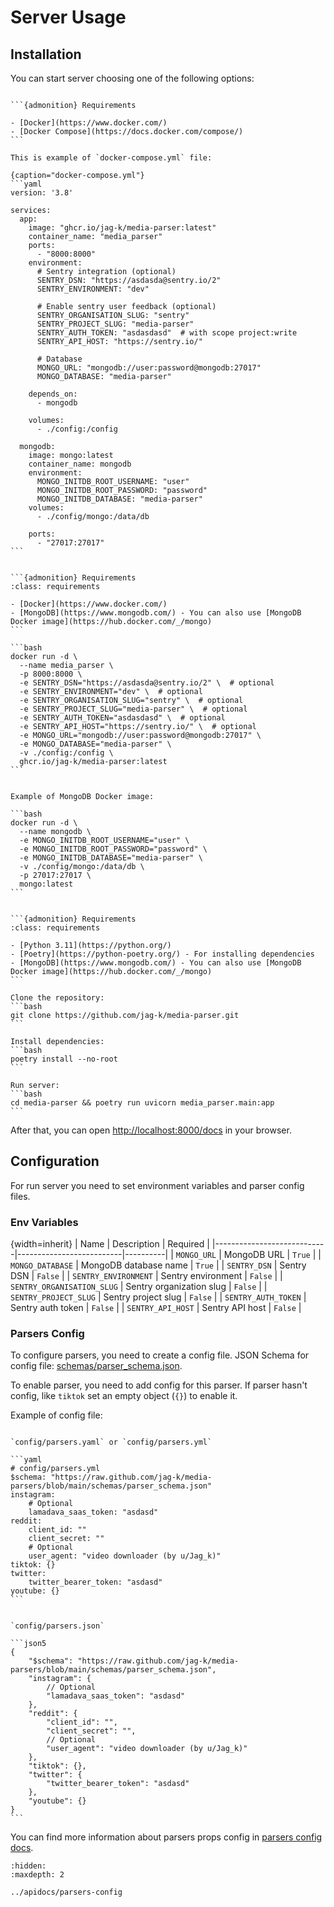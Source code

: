 # Server Usage

## Installation

You can start server choosing one of the following options:

````{tab} Docker Compose (recommended)

```{admonition} Requirements

- [Docker](https://www.docker.com/)
- [Docker Compose](https://docs.docker.com/compose/)
```

This is example of `docker-compose.yml` file:

{caption="docker-compose.yml"}
```yaml
version: '3.8'

services:
  app:
    image: "ghcr.io/jag-k/media-parser:latest"
    container_name: "media_parser"
    ports:
      - "8000:8000"
    environment:
      # Sentry integration (optional)
      SENTRY_DSN: "https://asdasda@sentry.io/2"
      SENTRY_ENVIRONMENT: "dev"

      # Enable sentry user feedback (optional)
      SENTRY_ORGANISATION_SLUG: "sentry"
      SENTRY_PROJECT_SLUG: "media-parser"
      SENTRY_AUTH_TOKEN: "asdasdasd"  # with scope project:write
      SENTRY_API_HOST: "https://sentry.io/"

      # Database
      MONGO_URL: "mongodb://user:password@mongodb:27017"
      MONGO_DATABASE: "media-parser"

    depends_on:
      - mongodb

    volumes:
      - ./config:/config

  mongodb:
    image: mongo:latest
    container_name: mongodb
    environment:
      MONGO_INITDB_ROOT_USERNAME: "user"
      MONGO_INITDB_ROOT_PASSWORD: "password"
      MONGO_INITDB_DATABASE: "media-parser"
    volumes:
      - ./config/mongo:/data/db

    ports:
      - "27017:27017"
```
````

````{tab} docker run command

```{admonition} Requirements
:class: requirements

- [Docker](https://www.docker.com/)
- [MongoDB](https://www.mongodb.com/) - You can also use [MongoDB Docker image](https://hub.docker.com/_/mongo)
```

```bash
docker run -d \
  --name media_parser \
  -p 8000:8000 \
  -e SENTRY_DSN="https://asdasda@sentry.io/2" \  # optional
  -e SENTRY_ENVIRONMENT="dev" \  # optional
  -e SENTRY_ORGANISATION_SLUG="sentry" \  # optional
  -e SENTRY_PROJECT_SLUG="media-parser" \  # optional
  -e SENTRY_AUTH_TOKEN="asdasdasd" \  # optional
  -e SENTRY_API_HOST="https://sentry.io/" \  # optional
  -e MONGO_URL="mongodb://user:password@mongodb:27017" \
  -e MONGO_DATABASE="media-parser" \
  -v ./config:/config \
  ghcr.io/jag-k/media-parser:latest
```


Example of MongoDB Docker image:

```bash
docker run -d \
  --name mongodb \
  -e MONGO_INITDB_ROOT_USERNAME="user" \
  -e MONGO_INITDB_ROOT_PASSWORD="password" \
  -e MONGO_INITDB_DATABASE="media-parser" \
  -v ./config/mongo:/data/db \
  -p 27017:27017 \
  mongo:latest
```
````

````{tab} Manual install

```{admonition} Requirements
:class: requirements

- [Python 3.11](https://python.org/)
- [Poetry](https://python-poetry.org/) - For installing dependencies
- [MongoDB](https://www.mongodb.com/) - You can also use [MongoDB Docker image](https://hub.docker.com/_/mongo)
```

Clone the repository:
```bash
git clone https://github.com/jag-k/media-parser.git
```

Install dependencies:
```bash
poetry install --no-root
```

Run server:
```bash
cd media-parser && poetry run uvicorn media_parser.main:app
```
````

After that, you can open [http://localhost:8000/docs](http://localhost:8000/docs) in your browser.

## Configuration

For run server you need to set environment variables and parser config files.

### Env Variables

{width=inherit}
| Name | Description | Required |
|----------------------------|--------------------------|----------|
| `MONGO_URL`                | MongoDB URL | `True`   |
| `MONGO_DATABASE`           | MongoDB database name | `True`   |
| `SENTRY_DSN`               | Sentry DSN | `False`  |
| `SENTRY_ENVIRONMENT`       | Sentry environment | `False`  |
| `SENTRY_ORGANISATION_SLUG` | Sentry organization slug | `False`  |
| `SENTRY_PROJECT_SLUG`      | Sentry project slug | `False`  |
| `SENTRY_AUTH_TOKEN`        | Sentry auth token | `False`  |
| `SENTRY_API_HOST`          | Sentry API host | `False`  |

### Parsers Config

To configure parsers, you need to create a config file.
JSON Schema for config file:
[schemas/parser_schema.json](https://github.com/jag-k/media-parser/blob/main/schemas/parser_schema.json).

To enable parser, you need to add config for this parser.
If parser hasn't config, like `tiktok` set an empty object (`{}`) to enable it.

Example of config file:

````{tab} YAML

`config/parsers.yaml` or `config/parsers.yml`

```yaml
# config/parsers.yml
$schema: "https://raw.github.com/jag-k/media-parsers/blob/main/schemas/parser_schema.json"
instagram:
    # Optional
    lamadava_saas_token: "asdasd"
reddit:
    client_id: ""
    client_secret: ""
    # Optional
    user_agent: "video downloader (by u/Jag_k)"
tiktok: {}
twitter:
    twitter_bearer_token: "asdasd"
youtube: {}
```
````

````{tab} JSON

`config/parsers.json`

```json5
{
    "$schema": "https://raw.github.com/jag-k/media-parsers/blob/main/schemas/parser_schema.json",
    "instagram": {
        // Optional
        "lamadava_saas_token": "asdasd"
    },
    "reddit": {
        "client_id": "",
        "client_secret": "",
        // Optional
        "user_agent": "video downloader (by u/Jag_k)"
    },
    "tiktok": {},
    "twitter": {
        "twitter_bearer_token": "asdasd"
    },
    "youtube": {}
}
```
````

You can find more information about parsers props config in [parsers config docs](../apidocs/parsers-config).

```{toctree}
:hidden:
:maxdepth: 2

../apidocs/parsers-config
```

